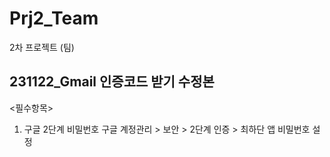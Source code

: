 # Prj2_Team
2차 프로젝트 (팀)

## 231122_Gmail 인증코드 받기 수정본

<필수항목>
1. 구글 2단계 비밀번호
   구글 계정관리 > 보안 > 2단계 인증 > 최하단 앱 비밀번호 설정



   
   
